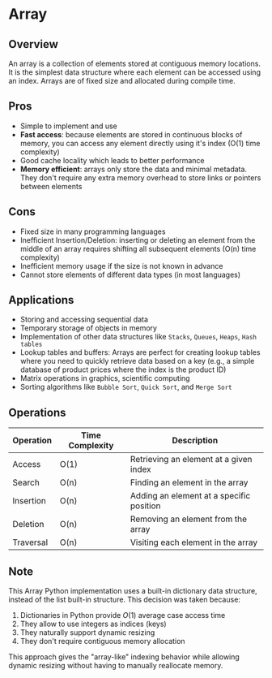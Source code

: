 # Array

## Overview
An array is a collection of elements stored at contiguous memory locations. It is the simplest data structure where each element can be accessed using an index. Arrays are of fixed size and allocated during compile time.

## Pros
- Simple to implement and use
- **Fast access**: because elements are stored in continuous blocks of memory, you can access any element directly using it's index (O(1) time complexity)
- Good cache locality which leads to better performance
- **Memory efficient**: arrays only store the data and minimal metadata. They don't require any extra memory overhead to store links or pointers between elements

## Cons
- Fixed size in many programming languages
- Inefficient Insertion/Deletion: inserting or deleting an element from the middle of an array requires shifting all subsequent elements (O(n) time complexity)
- Inefficient memory usage if the size is not known in advance
- Cannot store elements of different data types (in most languages)

## Applications
- Storing and accessing sequential data
- Temporary storage of objects in memory
- Implementation of other data structures like `Stacks`, `Queues`, `Heaps`, `Hash tables`
- Lookup tables and buffers: Arrays are perfect for creating lookup tables where you need to quickly retrieve data based on a key (e.g., a simple database of product prices where the index is the product ID)
- Matrix operations in graphics, scientific computing
- Sorting algorithms like `Bubble Sort`, `Quick Sort`, and `Merge Sort`

## Operations
| Operation | Time Complexity | Description |
|-----------|----------------|-------------|
| Access    | O(1)           | Retrieving an element at a given index |
| Search    | O(n)           | Finding an element in the array |
| Insertion | O(n)           | Adding an element at a specific position |
| Deletion  | O(n)           | Removing an element from the array |
| Traversal | O(n)           | Visiting each element in the array |

## Note
This Array Python implementation uses a built-in dictionary data structure, instead of the list built-in structure. This decision was taken because:

1. Dictionaries in Python provide $O(1)$ average case access time
2. They allow to use integers as indices (keys)
3. They naturally support dynamic resizing
4. They don't require contiguous memory allocation

This approach gives the "array-like" indexing behavior while allowing dynamic resizing without having to manually reallocate memory.
